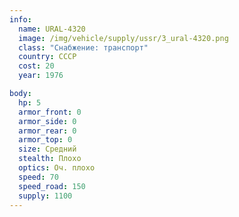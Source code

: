 ```yaml
---
info:
  name: URAL-4320
  image: /img/vehicle/supply/ussr/3_ural-4320.png
  class: "Снабжение: транспорт"
  country: СССР
  cost: 20
  year: 1976

body:
  hp: 5
  armor_front: 0
  armor_side: 0
  armor_rear: 0
  armor_top: 0
  size: Средний
  stealth: Плохо
  optics: Оч. плохо
  speed: 70
  speed_road: 150
  supply: 1100
---
```

